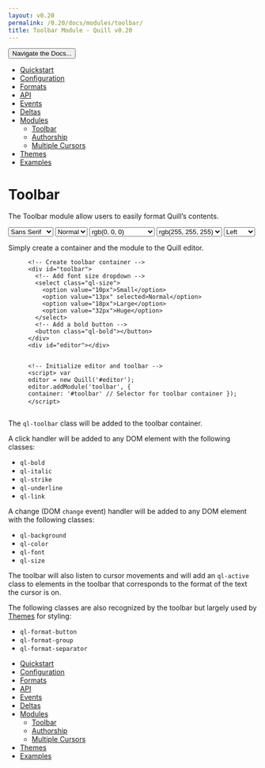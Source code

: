 ```yaml
---
layout: v0.20
permalink: /0.20/docs/modules/toolbar/
title: Toolbar Module - Quill v0.20
---
```

<div class="container">
  <div id="sidebar-dropdown">
    <div class="btn-group">
      <button class="btn btn-default dropdown-toggle" data-toggle="dropdown"
      type="button">Navigate the Docs... <span class="caret"></span></button>
      <ul class="dropdown-menu" role="menu">
        <li>
          <a href="/0.20/docs/quickstart/">Quickstart</a>
        </li>
        <li>
          <a href="/0.20/docs/configuration/">Configuration</a>
        </li>
        <li>
          <a href="/0.20/docs/formats/">Formats</a>
        </li>
        <li>
          <a href="/0.20/docs/api/">API</a>
        </li>
        <li>
          <a href="/0.20/docs/events/">Events</a>
        </li>
        <li>
          <a href="/0.20/docs/deltas/">Deltas</a>
        </li>
        <li class="active">
          <a href="/0.20/docs/modules/">Modules</a>
          <ul>
            <li class="active">
              <a href="/0.20/docs/modules/toolbar/">Toolbar</a>
            </li>
            <li>
              <a href="/0.20/docs/modules/authorship/">Authorship</a>
            </li>
            <li>
              <a href="/0.20/docs/modules/multi-cursors/">Multiple Cursors</a>
            </li>
          </ul>
        </li>
        <li>
          <a href="/0.20/docs/themes/">Themes</a>
        </li>
        <li>
          <a href="/0.20/examples/">Examples</a>
        </li>
      </ul>
    </div>
  </div>
  <div class="row">
    <div class="col-sm-9" id="docs-container">
      <h1 id="toolbar">Toolbar</h1>
      <p>The Toolbar module allow users to easily format Quill’s contents.</p>
      <div class="quill-wrapper">
        <div class="toolbar" id="toolbar-toolbar">
          <span class="ql-format-group"><select class="ql-font" title="Font">
            <option selected value="sans-serif">
              Sans Serif
            </option>
            <option value="serif">
              Serif
            </option>
            <option value="monospace">
              Monospace
            </option>
          </select> <select class="ql-size" title="Size">
            <option value="10px">
              Small
            </option>
            <option selected value="13px">
              Normal
            </option>
            <option value="18px">
              Large
            </option>
            <option value="32px">
              Huge
            </option>
          </select></span> <span class="ql-format-group"><span class=
          "ql-format-button ql-bold" title="Bold"></span> <span class=
          "ql-format-separator"></span> <span class=
          "ql-format-button ql-italic" title="Italic"></span> <span class=
          "ql-format-separator"></span> <span class=
          "ql-format-button ql-underline" title="Underline"></span>
          <span class="ql-format-separator"></span> <span class=
          "ql-format-button ql-strike" title="Strikethrough"></span></span>
          <span class="ql-format-group"><select class="ql-color" title=
          "Text Color">
            <option label="rgb(0, 0, 0)" selected value="rgb(0, 0, 0)">
              </option>
            <option label="rgb(230, 0, 0)" value="rgb(230, 0, 0)">
              </option>
            <option label="rgb(255, 153, 0)" value="rgb(255, 153, 0)">
              </option>
            <option label="rgb(255, 255, 0)" value="rgb(255, 255, 0)">
              </option>
            <option label="rgb(0, 138, 0)" value="rgb(0, 138, 0)">
              </option>
            <option label="rgb(0, 102, 204)" value="rgb(0, 102, 204)">
              </option>
            <option label="rgb(153, 51, 255)" value="rgb(153, 51, 255)">
              </option>
            <option label="rgb(255, 255, 255)" value="rgb(255, 255, 255)">
              </option>
            <option label="rgb(250, 204, 204)" value="rgb(250, 204, 204)">
              </option>
            <option label="rgb(255, 235, 204)" value="rgb(255, 235, 204)">
              </option>
            <option label="rgb(255, 255, 204)" value="rgb(255, 255, 204)">
              </option>
            <option label="rgb(204, 232, 204)" value="rgb(204, 232, 204)">
              </option>
            <option label="rgb(204, 224, 245)" value="rgb(204, 224, 245)">
              </option>
            <option label="rgb(235, 214, 255)" value="rgb(235, 214, 255)">
              </option>
            <option label="rgb(187, 187, 187)" value="rgb(187, 187, 187)">
              </option>
            <option label="rgb(240, 102, 102)" value="rgb(240, 102, 102)">
              </option>
            <option label="rgb(255, 194, 102)" value="rgb(255, 194, 102)">
              </option>
            <option label="rgb(255, 255, 102)" value="rgb(255, 255, 102)">
              </option>
            <option label="rgb(102, 185, 102)" value="rgb(102, 185, 102)">
              </option>
            <option label="rgb(102, 163, 224)" value="rgb(102, 163, 224)">
              </option>
            <option label="rgb(194, 133, 255)" value="rgb(194, 133, 255)">
              </option>
            <option label="rgb(136, 136, 136)" value="rgb(136, 136, 136)">
              </option>
            <option label="rgb(161, 0, 0)" value="rgb(161, 0, 0)">
              </option>
            <option label="rgb(178, 107, 0)" value="rgb(178, 107, 0)">
              </option>
            <option label="rgb(178, 178, 0)" value="rgb(178, 178, 0)">
              </option>
            <option label="rgb(0, 97, 0)" value="rgb(0, 97, 0)">
              </option>
            <option label="rgb(0, 71, 178)" value="rgb(0, 71, 178)">
              </option>
            <option label="rgb(107, 36, 178)" value="rgb(107, 36, 178)">
              </option>
            <option label="rgb(68, 68, 68)" value="rgb(68, 68, 68)">
              </option>
            <option label="rgb(92, 0, 0)" value="rgb(92, 0, 0)">
              </option>
            <option label="rgb(102, 61, 0)" value="rgb(102, 61, 0)">
              </option>
            <option label="rgb(102, 102, 0)" value="rgb(102, 102, 0)">
              </option>
            <option label="rgb(0, 55, 0)" value="rgb(0, 55, 0)">
              </option>
            <option label="rgb(0, 41, 102)" value="rgb(0, 41, 102)">
              </option>
            <option label="rgb(61, 20, 102)" value="rgb(61, 20, 102)">
              </option>
          </select> <span class="ql-format-separator"></span> <select class=
          "ql-background" title="Background Color">
            <option label="rgb(0, 0, 0)" value="rgb(0, 0, 0)">
              </option>
            <option label="rgb(230, 0, 0)" value="rgb(230, 0, 0)">
              </option>
            <option label="rgb(255, 153, 0)" value="rgb(255, 153, 0)">
              </option>
            <option label="rgb(255, 255, 0)" value="rgb(255, 255, 0)">
              </option>
            <option label="rgb(0, 138, 0)" value="rgb(0, 138, 0)">
              </option>
            <option label="rgb(0, 102, 204)" value="rgb(0, 102, 204)">
              </option>
            <option label="rgb(153, 51, 255)" value="rgb(153, 51, 255)">
              </option>
            <option label="rgb(255, 255, 255)" selected value=
            "rgb(255, 255, 255)">
              </option>
            <option label="rgb(250, 204, 204)" value="rgb(250, 204, 204)">
              </option>
            <option label="rgb(255, 235, 204)" value="rgb(255, 235, 204)">
              </option>
            <option label="rgb(255, 255, 204)" value="rgb(255, 255, 204)">
              </option>
            <option label="rgb(204, 232, 204)" value="rgb(204, 232, 204)">
              </option>
            <option label="rgb(204, 224, 245)" value="rgb(204, 224, 245)">
              </option>
            <option label="rgb(235, 214, 255)" value="rgb(235, 214, 255)">
              </option>
            <option label="rgb(187, 187, 187)" value="rgb(187, 187, 187)">
              </option>
            <option label="rgb(240, 102, 102)" value="rgb(240, 102, 102)">
              </option>
            <option label="rgb(255, 194, 102)" value="rgb(255, 194, 102)">
              </option>
            <option label="rgb(255, 255, 102)" value="rgb(255, 255, 102)">
              </option>
            <option label="rgb(102, 185, 102)" value="rgb(102, 185, 102)">
              </option>
            <option label="rgb(102, 163, 224)" value="rgb(102, 163, 224)">
              </option>
            <option label="rgb(194, 133, 255)" value="rgb(194, 133, 255)">
              </option>
            <option label="rgb(136, 136, 136)" value="rgb(136, 136, 136)">
              </option>
            <option label="rgb(161, 0, 0)" value="rgb(161, 0, 0)">
              </option>
            <option label="rgb(178, 107, 0)" value="rgb(178, 107, 0)">
              </option>
            <option label="rgb(178, 178, 0)" value="rgb(178, 178, 0)">
              </option>
            <option label="rgb(0, 97, 0)" value="rgb(0, 97, 0)">
              </option>
            <option label="rgb(0, 71, 178)" value="rgb(0, 71, 178)">
              </option>
            <option label="rgb(107, 36, 178)" value="rgb(107, 36, 178)">
              </option>
            <option label="rgb(68, 68, 68)" value="rgb(68, 68, 68)">
              </option>
            <option label="rgb(92, 0, 0)" value="rgb(92, 0, 0)">
              </option>
            <option label="rgb(102, 61, 0)" value="rgb(102, 61, 0)">
              </option>
            <option label="rgb(102, 102, 0)" value="rgb(102, 102, 0)">
              </option>
            <option label="rgb(0, 55, 0)" value="rgb(0, 55, 0)">
              </option>
            <option label="rgb(0, 41, 102)" value="rgb(0, 41, 102)">
              </option>
            <option label="rgb(61, 20, 102)" value="rgb(61, 20, 102)">
              </option>
          </select></span> <span class="ql-format-group"><span class=
          "ql-format-button ql-list" title="List"></span> <span class=
          "ql-format-separator"></span> <span class=
          "ql-format-button ql-bullet" title="Bullet"></span> <span class=
          "ql-format-separator"></span> <select class="ql-align" title=
          "Text Alignment">
            <option label="Left" selected value="left">
              </option>
            <option label="Center" value="center">
              </option>
            <option label="Right" value="right">
              </option>
            <option label="Justify" value="justify">
              </option>
          </select></span>
        </div>
        <div class="editor" id="toolbar-editor"></div>
      </div>
      <p>Simply create a container and the module to the Quill editor.</p>
      <figure class="highlight">
        <pre>
<code class="language-html" data-lang="html"><span class=
"c">&lt;!-- Create toolbar container --&gt;</span>
<span class="nt">&lt;div</span> <span class="na">id=</span><span class=
"s">"toolbar"</span><span class="nt">&gt;</span>
  <span class="c">&lt;!-- Add font size dropdown --&gt;</span>
  <span class="nt">&lt;select</span> <span class="na">class=</span><span class=
"s">"ql-size"</span><span class="nt">&gt;</span>
    <span class="nt">&lt;option</span> <span class=
"na">value=</span><span class="s">"10px"</span><span class=
"nt">&gt;</span>Small<span class="nt">&lt;/option&gt;</span>
    <span class="nt">&lt;option</span> <span class=
"na">value=</span><span class="s">"13px"</span> <span class=
"na">selected</span><span class="nt">&gt;</span>Normal<span class=
"nt">&lt;/option&gt;</span>
    <span class="nt">&lt;option</span> <span class=
"na">value=</span><span class="s">"18px"</span><span class=
"nt">&gt;</span>Large<span class="nt">&lt;/option&gt;</span>
    <span class="nt">&lt;option</span> <span class=
"na">value=</span><span class="s">"32px"</span><span class=
"nt">&gt;</span>Huge<span class="nt">&lt;/option&gt;</span>
  <span class="nt">&lt;/select&gt;</span>
  <span class="c">&lt;!-- Add a bold button --&gt;</span>
  <span class="nt">&lt;button</span> <span class="na">class=</span><span class=
"s">"ql-bold"</span><span class="nt">&gt;&lt;/button&gt;</span>
<span class="nt">&lt;/div&gt;</span>
<span class="nt">&lt;div</span> <span class="na">id=</span><span class=
"s">"editor"</span><span class="nt">&gt;&lt;/div&gt;</span>

<span class="c">&lt;!-- Initialize editor and toolbar --&gt;</span>
<span class="nt">&lt;script&gt;</span>
  <span class="kd">var</span> <span class="nx">editor</span> <span class=
"o">=</span> <span class="k">new</span> <span class=
"nx">Quill</span><span class="p">(</span><span class=
"s1">'#editor'</span><span class="p">);</span>
  <span class="nx">editor</span><span class="p">.</span><span class=
"nx">addModule</span><span class="p">(</span><span class=
"s1">'toolbar'</span><span class="p">,</span> <span class="p">{</span>
    <span class="na">container</span><span class="p">:</span> <span class=
"s1">'#toolbar'</span>     <span class=
"c1">// Selector for toolbar container</span>
  <span class="p">});</span>
<span class="nt">&lt;/script&gt;</span></code>
</pre>
      </figure>
      <p>The <code class="highlighter-rouge">ql-toolbar</code> class will be
      added to the toolbar container.</p>
      <p>A click handler will be added to any DOM element with the following
      classes:</p>
      <ul>
        <li><code class="highlighter-rouge">ql-bold</code></li>
        <li><code class="highlighter-rouge">ql-italic</code></li>
        <li><code class="highlighter-rouge">ql-strike</code></li>
        <li><code class="highlighter-rouge">ql-underline</code></li>
        <li><code class="highlighter-rouge">ql-link</code></li>
      </ul>
      <p>A change (DOM <code class="highlighter-rouge">change</code> event)
      handler will be added to any DOM element with the following classes:</p>
      <ul>
        <li><code class="highlighter-rouge">ql-background</code></li>
        <li><code class="highlighter-rouge">ql-color</code></li>
        <li><code class="highlighter-rouge">ql-font</code></li>
        <li><code class="highlighter-rouge">ql-size</code></li>
      </ul>
      <p>The toolbar will also listen to cursor movements and will add an
      <code class="highlighter-rouge">ql-active</code> class to elements in the
      toolbar that corresponds to the format of the text the cursor is on.</p>
      <p>The following classes are also recognized by the toolbar but largely
      used by <a href="/0.20/docs/themes/">Themes</a> for styling:</p>
      <ul>
        <li><code class="highlighter-rouge">ql-format-button</code></li>
        <li><code class="highlighter-rouge">ql-format-group</code></li>
        <li><code class="highlighter-rouge">ql-format-separator</code></li>
      </ul>
    </div>
    <div class="col-sm-3" id="sidebar-container">
      <div class="sidebar-nav" data-offset-top="40" data-spy="affix">
        <ul class="nav">
          <li>
            <a href="/0.20/docs/quickstart/">Quickstart</a>
          </li>
          <li>
            <a href="/0.20/docs/configuration/">Configuration</a>
          </li>
          <li>
            <a href="/0.20/docs/formats/">Formats</a>
          </li>
          <li>
            <a href="/0.20/docs/api/">API</a>
          </li>
          <li>
            <a href="/0.20/docs/events/">Events</a>
          </li>
          <li>
            <a href="/0.20/docs/deltas/">Deltas</a>
          </li>
          <li class="active">
            <a href="/0.20/docs/modules/">Modules</a>
            <ul class="nav">
              <li class="active">
                <a href="/0.20/docs/modules/toolbar/">Toolbar</a>
              </li>
              <li>
                <a href="/0.20/docs/modules/authorship/">Authorship</a>
              </li>
              <li>
                <a href="/0.20/docs/modules/multi-cursors/">Multiple
                Cursors</a>
              </li>
            </ul>
          </li>
          <li>
            <a href="/0.20/docs/themes/">Themes</a>
          </li>
          <li>
            <a href="/0.20/examples/">Examples</a>
          </li>
        </ul>
      </div>
    </div>
  </div>
</div>
<script src="//cdn.quilljs.com/0.20.1/quill.js"></script>
<script src="//code.jquery.com/jquery-3.0.0.min.js"></script>
<script src="//netdna.bootstrapcdn.com/bootstrap/3.3.4/js/bootstrap.min.js"></script>
<script>
var editor = new Quill('#toolbar-editor', {
  modules: {
    toolbar: { container: '#toolbar-toolbar' }
  },
  theme: 'snow'
});
</script>
